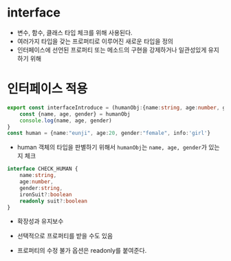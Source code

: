# interface

- 변수, 함수, 클래스 타입 체크를 위해 사용된다.
- 여러가지 타입을 갖는 프로퍼티로 이루어진 새로운 타입을 정의
- 인터페이스에 선언된 프로퍼티 또는 메소드의 구현을 강제하거나 일관성있게 유지하기 위해


# 인터페이스 적용

```ts
export const interfaceIntroduce = (humanObj:{name:string, age:number, gender:string}) =>{
    const {name, age, gender} = humanObj
    console.log(name, age, gender)
}
const human = {name:"eunji", age:20, gender:"female", info:'girl'}
```
- human 객체의 타입을 판별하기 위해서 `humanObj`는 `name, age, gender`가 있는지 체크 

```ts
interface CHECK_HUMAN {
    name:string,
    age:number,
    gender:string,
    ironSuit?:boolean
    readonly suit?:boolean
}
```
- 확장성과 유지보수
- 선택적으로 프로퍼티를 받을 수도 있음

- 프로퍼티의 수정 불가 옵션은 readonly를 붙여준다.